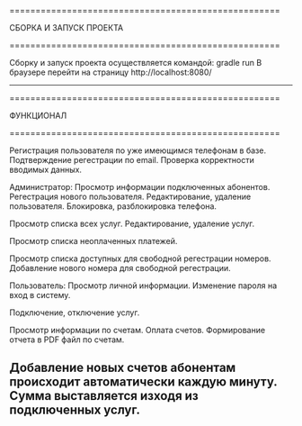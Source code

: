 ====================================================

СБОРКА И ЗАПУСК ПРОЕКТА

====================================================

Сборку и запуск проекта осуществляется командой: gradle run
В браузере перейти на страницу http://localhost:8080/

--------------------------------------------------------------------------------------------------------


====================================================

ФУНКЦИОНАЛ

====================================================

Регистрация пользователя по уже имеющимся телефонам в базе.
Подтверждение регестрации по email.
Проверка корректности вводимых данных.

Администратор:
Просмотр информации подключенных абонентов.
Регестрация нового пользователя.
Редактирование, удаление пользователя.
Блокировка, разблокировка телефона.

Просмотр списка всех услуг.
Редактирование, удаление услуг.

Просмотр списка неоплаченных платежей.

Просмотр списка доступных для свободной регестрации номеров.
Добавление нового номера для свободной регестрации.

Пользователь:
Просмотр личной информации.
Изменение пароля на вход в систему.

Подключение, отключение услуг.

Просмотр информации по счетам.
Оплата счетов.
Формирование отчета в PDF файл по счетам.

Добавление новых счетов абонентам происходит автоматически каждую минуту. Сумма выставляется изходя из подключенных услуг.
--------------------------------------------------------------------------------------------------------
